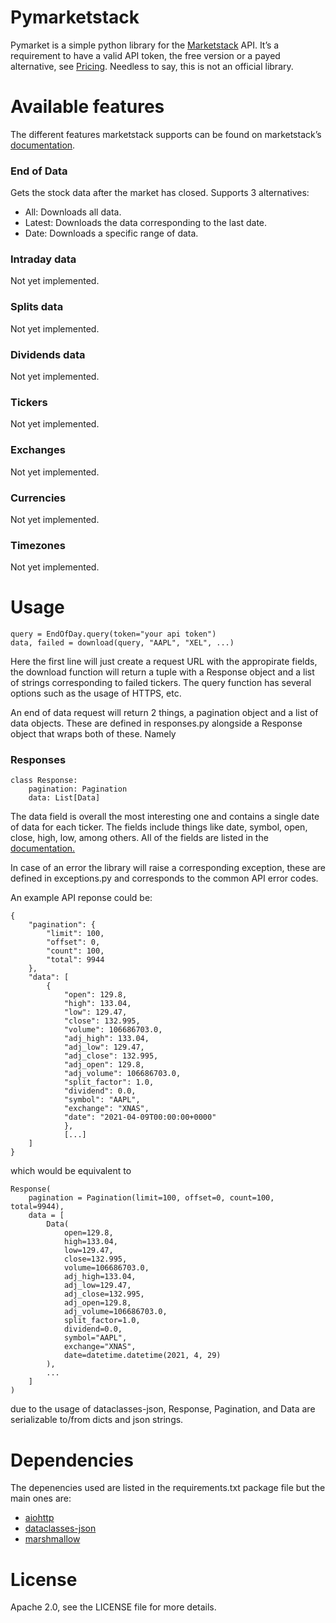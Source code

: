

# Pymarketstack

Pymarket is a simple python library for the [Marketstack](https://marketstack.com/) API. It&rsquo;s a requirement to have a valid API token, the free version or a payed alternative, see [Pricing](https://marketstack.com/product). Needless to say, this is not an official library.


# Available features

The different features marketstack supports can be found on marketstack&rsquo;s [documentation](https://marketstack.com/documentation).


### End of Data

Gets the stock data after the market has closed.
Supports 3 alternatives:

-   All: Downloads all data.
-   Latest: Downloads the data corresponding to the last date.
-   Date: Downloads a specific range of data.


### Intraday data

Not yet implemented.


### Splits data

Not yet implemented.


### Dividends data

Not yet implemented.


### Tickers

Not yet implemented.


### Exchanges

Not yet implemented.


### Currencies

Not yet implemented.


### Timezones

Not yet implemented.


# Usage

    query = EndOfDay.query(token="your api token")
    data, failed = download(query, "AAPL", "XEL", ...)

Here the first line will just create a request URL with the appropirate fields, the download function will return a tuple with a Response object and a list of strings corresponding to failed tickers. The query function has several options such as the usage of HTTPS, etc.

An end of data request will return 2 things, a pagination object and a list of data objects. These are defined in responses.py alongside a Response object that wraps both of these. Namely


### Responses

    class Response:
        pagination: Pagination
        data: List[Data]

The data field is overall the most interesting one and contains a single date of data for each ticker. The fields include things like date, symbol, open, close, high, low, among others. All of the fields are listed in the [documentation.](https://marketstack.com/documentation)

In case of an error the library will raise a corresponding exception, these are defined in exceptions.py and corresponds to the common API error codes.

An example API reponse could be:

    {
        "pagination": {
            "limit": 100,
            "offset": 0,
            "count": 100,
            "total": 9944
        },
        "data": [
            {
                "open": 129.8,
                "high": 133.04,
                "low": 129.47,
                "close": 132.995,
                "volume": 106686703.0,
                "adj_high": 133.04,
                "adj_low": 129.47,
                "adj_close": 132.995,
                "adj_open": 129.8,
                "adj_volume": 106686703.0,
                "split_factor": 1.0,
                "dividend": 0.0,
                "symbol": "AAPL",
                "exchange": "XNAS",
                "date": "2021-04-09T00:00:00+0000"
                },
                [...]
        ]
    }

which would be equivalent to

    Response(
        pagination = Pagination(limit=100, offset=0, count=100, total=9944),
        data = [
            Data(
                open=129.8,
                high=133.04,
                low=129.47,
                close=132.995,
                volume=106686703.0,
                adj_high=133.04,
                adj_low=129.47,
                adj_close=132.995,
                adj_open=129.8,
                adj_volume=106686703.0,
                split_factor=1.0,
                dividend=0.0,
                symbol="AAPL",
                exchange="XNAS",
                date=datetime.datetime(2021, 4, 29)
            ),
            ...
        ]
    )

due to the usage of dataclasses-json, Response, Pagination, and Data are serializable to/from dicts and json strings.


# Dependencies

The depenencies used are listed in the requirements.txt package file but the main ones are:

-   [aiohttp](https://pypi.org/project/aiohttp/)
-   [dataclasses-json](https://pypi.org/project/dataclasses-json/)
-   [marshmallow](https://pypi.org/project/marshmallow/)


# License

Apache 2.0, see the LICENSE file for more details.

